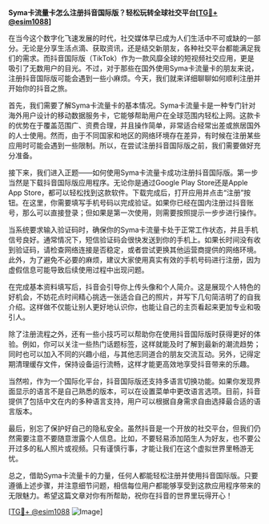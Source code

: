 **Syma卡流量卡怎么注册抖音国际版？轻松玩转全球社交平台[[TG💪+ @esim1088](https://t.me/s/esim1088)]**

在当今这个数字化飞速发展的时代，社交媒体早已成为人们生活中不可或缺的一部分。无论是分享生活点滴、获取资讯，还是结交新朋友，各种社交平台都能满足我们的需求。而抖音国际版（TikTok）作为一款风靡全球的短视频社交应用，更是吸引了无数用户的目光。不过，对于那些在国外使用Syma卡流量卡的朋友来说，注册抖音国际版可能会遇到一些小麻烦。今天，我们就来详细聊聊如何顺利注册并开始你的抖音之旅。

首先，我们需要了解Syma卡流量卡的基本情况。Syma卡流量卡是一种专门针对海外用户设计的移动数据服务卡，它能够帮助用户在全球范围内轻松上网。这款卡的优势在于覆盖范围广、资费合理，并且操作简单，非常适合经常出差或旅居国外的人士使用。然而，由于不同国家和地区的网络环境存在差异，有时候在注册某些应用时可能会遇到一些限制。所以，在尝试注册抖音国际版之前，我们需要做好充分准备。

接下来，我们进入正题——如何使用Syma卡流量卡成功注册抖音国际版。第一步当然是下载抖音国际版应用程序。无论你是通过Google Play Store还是Apple App Store，都可以轻松找到这款软件。下载完成后，打开应用并点击“注册”按钮。在这里，你需要填写手机号码以完成验证。如果你已经在国内注册过抖音账号，那么可以直接登录；但如果是第一次使用，则需要按照提示一步步进行操作。

当系统要求输入验证码时，确保你的Syma卡流量卡处于正常工作状态，并且手机信号良好。通常情况下，短信验证码会很快发送到你的手机上。如果长时间没有收到验证码，请检查网络连接是否稳定，或者尝试更换其他运营商提供的网络环境。此外，为了避免不必要的麻烦，建议大家使用真实有效的手机号码进行注册，因为虚假信息可能导致后续使用过程中出现问题。

在完成基本资料填写后，抖音会引导你上传头像和个人简介。这是展现个人特色的好机会，不妨花点时间精心挑选一张适合自己的照片，并写下几句简洁明了的自我介绍。这样做不仅能让别人更好地认识你，也能让自己的主页看起来更加专业和吸引人。

除了注册流程之外，还有一些小技巧可以帮助你在使用抖音国际版时获得更好的体验。例如，你可以关注一些热门话题标签，这样就能及时了解到最新的潮流趋势；同时也可以加入不同的兴趣小组，与其他志同道合的朋友交流互动。另外，记得定期清理缓存文件，保持设备运行流畅，这样才能更高效地享受抖音带来的乐趣。

当然啦，作为一个国际化平台，抖音国际版还支持多语言切换功能。如果你发现界面显示的语言不是自己熟悉的版本，可以在设置菜单中更改语言选项。目前，抖音提供了包括中文在内的多种语言支持，用户可以根据自身需求自由选择最合适的语言版本。

最后，别忘了保护好自己的隐私安全。虽然抖音是一个开放的社交平台，但我们仍然需要注意不要随意泄露个人信息。比如，不要轻易添加陌生人为好友，也不要公开过多的私人照片或视频。只有谨慎行事，才能让我们在这个虚拟世界里畅游无忧。

总之，借助Syma卡流量卡的力量，任何人都能轻松注册并使用抖音国际版。只要遵循上述步骤，并注意细节问题，相信每位用户都能够享受到这款应用程序带来的无限魅力。希望这篇文章对你有所帮助，祝你在抖音的世界里玩得开心！

[[TG💪+ @esim1088](https://t.me/s/esim1088) ![Image](https://i.postimg.cc/4NQfJmqS/Snipaste-2025-05-13-00-14-12.png)]
